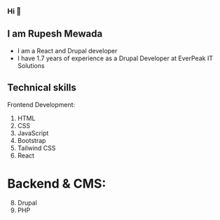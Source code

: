 ### Hi 👋
  ##  I am Rupesh Mewada 
-  I am a React and Drupal developer
-  I have 1.7 years of experience as a Drupal Developer at EverPeak IT Solutions
 ## Technical skills
  Frontend Development:
1. HTML
2. CSS
3. JavaScript
4. Bootstrap
5. Tailwind CSS
6. React

# Backend & CMS:
8. Drupal
9. PHP
